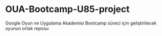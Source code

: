 # OUA-Bootcamp-U85-project
Google Oyun ve Uygulama Akademisi Bootcamp süreci için geliştirilecek oyunun ortak reposu
